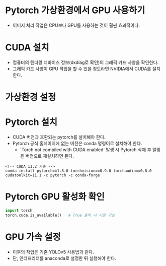 # Pytorch 가상환경에서 GPU 사용하기

- 이미지 처리 작업은 CPU보다 GPU를 사용하는 것이 훨씬 효과적이다.

# CUDA 설치

- 컴퓨터의 렌더링 디바이스 정보(dxdiag로 확인)의 그래픽 카드 사양을 확인한다.
- 그래픽 카드 사양이 GPU 작업을 할 수 있을 정도라면 NVIDIA에서 CUDA를 설치한다.

# 가상환경 설정

# Pytorch 설치

- CUDA 버전과 호환되는 pytorch를 설치해야 한다.
- Pytorch 공식 홈페이지에 없는 버전은 conda 명령어로 설치해야 한다.
  - 'Torch not compiled with CUDA enabled' 발생 시 Pytorch 삭제 후 알맞은 버전으로 재설치하면 된다.

```
<!-- CUDA 11.2 기준 -->
conda install pytorch==1.8.0 torchvision==0.9.0 torchaudio==0.8.0 cudatoolkit=11.1 -c pytorch -c conda-forge
```

# Pytorch GPU 활성화 확인

```py
import torch
torch.cuda.is_available()   # True 출력 시 사용 가능
```

# GPU 가속 설정

- 이후의 작업은 기존 YOLOv5 사용법과 같다.
- 단, 인터프리터를 anaconda로 설정한 뒤 실행해야 한다.
